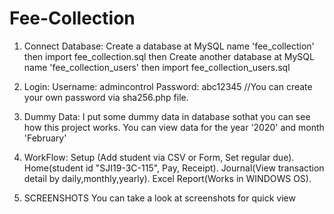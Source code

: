 # Fee-Collection

1. Connect Database: 
Create a database at MySQL name 'fee_collection' then import fee_collection.sql then
Create another database at MySQL name 'fee_collection_users' then import fee_collection_users.sql

2. Login: 
Username: admincontrol
Password: abc12345
//You can create your own password via sha256.php file.

3. Dummy Data: 
I put some dummy data in database sothat you can see how this project works. You can view data for the year '2020' and month 'February'

4. WorkFlow: 
Setup (Add student via CSV or Form, Set regular due).
Home(student id "SJI19-3C-115", Pay, Receipt).
Journal(View transaction detail by daily,monthly,yearly).
Excel Report(Works in WINDOWS OS).

5. SCREENSHOTS
You can take a look at screenshots for quick view
